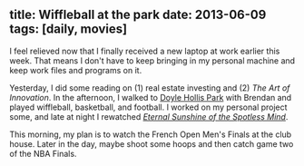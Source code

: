 title: Wiffleball at the park
date: 2013-06-09 
tags: [daily, movies]
---

I feel relieved now that I finally received a new laptop at work earlier this week. That means I don't have to keep bringing in my personal machine and keep work files and programs on it.

Yesterday, I did some reading on (1) real estate investing and (2) *The Art of Innovation*. In the afternoon, I walked to [Doyle Hollis Park](https://foursquare.com/v/doyle-hollis-park/4c4f9be8371520a14ccbebbf) with Brendan and played wiffleball, basketball, and football. I worked on my personal project some, and late at night I rewatched *[Eternal Sunshine of the Spotless Mind](http://en.wikipedia.org/wiki/Eternal_sunshine_of_the_spotless_mind)*.

This morning, my plan is to watch the French Open Men's Finals at the club house. Later in the day, maybe shoot some hoops and then catch game two of the NBA Finals.
